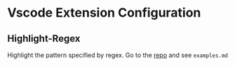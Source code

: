 # Vscode Extension Configuration
## Highlight-Regex
Highlight the pattern specified by regex.
Go to the [repo](https://github.com/MickaelBlet/highlight-regex/tree/master) and see `examples.md`
